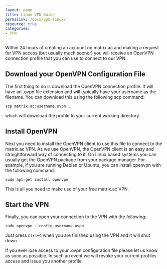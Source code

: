 ```yaml
---
layout: page
title: Linux VPN Guide
permalink: /docs/vpn-linux/
resource: true
categories:
- VPN
---
```


Within 24 hours of creating an account on matrix.ac and making a request for VPN access (but usually much sooner) you will receive an OpenVPN connection profile that you can use to connect to our VPN.

Download your OpenVPN Configuration File
-------------------------

The first thing to do is download the OpenVPN connection profile. It will have an .ovpn file extension and will typically have your username as the filename. You can download this using the following scp command:

	scp matrix.ac:username.ovpn .

which will download the profile to your current working directory. 

Install OpenVPN
---------------

Next you need to install the OpenVPN client to use this file to connect to the matrix.ac VPN. As we use OpenVPN, the OpenVPN client is an easy and straightforward way of connecting to it. On Linux based systems you can usually get the OpenVPN package from your package manager. For example, if you are running Debian or Ubuntu, you can install openvpn with the following command:

	sudo apt-get install openvpn

This is all you need to make use of your free matrix.ac VPN.

Start the VPN
-------------

Finally, you can open your connection to the VPN with the following:

	sudo openvpn --config username.ovpn

Just press `Ctrl+C` when you are finished using the VPN and it will shut down.



If you ever lose access to your .ovpn configuration file please let us know as soon as possible. In such an event we will revoke your current profiles access and issue you another profile.

